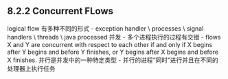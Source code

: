 ## 8.2.2 Concurrent FLows
logical flow 有多种不同的形式 - exception handler \ processes \ signal handlers \ threads \ java processed
并发 - 多个进程执行的过程有交错 - flows X and Y are concurrent with respect to each other if and only if X begins after Y begins and before Y finishes, or Y begins after X begins and before X finishes.
并行是并发中的一种特定类型 - 并行的进程“同时”进行并且在不同的处理器上执行任务